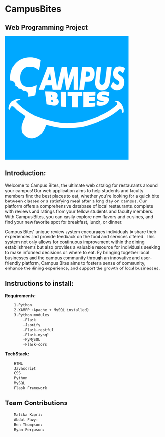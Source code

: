 # CampusBites
## Web Programming Project

<img src="frontend/images/campusbites.png" alt="Alt text" width="400"/>

## Introduction:


Welcome to Campus Bites, the ultimate web catalog for restaurants around your campus! Our web application aims to help students and faculty members find the best places to eat, whether you're looking for a quick bite between classes or a satisfying meal after a long day on campus. Our platform offers a comprehensive database of local restaurants, complete with reviews and ratings from your fellow students and faculty members. With Campus Bites, you can easily explore new flavors and cuisines, and find your new favorite spot for breakfast, lunch, or dinner.

Campus Bites' unique review system encourages individuals to share their experiences and provide feedback on the food and services offered. This system not only allows for continuous improvement within the dining establishments but also provides a valuable resource for individuals seeking to make informed decisions on where to eat. By bringing together local businesses and the campus community through an innovative and user-friendly platform, Campus Bites aims to foster a sense of community, enhance the dining experience, and support the growth of local businesses.



## Instructions to install:
**Requirements:** <br>

````
    1.Python 
    2.XAMPP (Apache + MySQL installed) 
    3.Python modules 
        -Flask 
        -Jsonify 
        -Flask-restful 
        -Flask-mysql 
        -PyMySQL 
        -Flask-cors 
````

**TechStack:** <br>

````
    HTML
    Javascript
    CSS
    Python
    MySQL
    Flask Framework
````

## Team Contributions

````
    Malika Kapri:
    Abdul Fawy:
    Ben Thompson:
    Ryan Ferguson:
````
